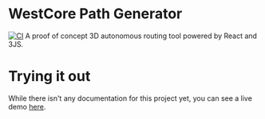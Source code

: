 # WestCore Path Generator
[![CI](https://github.com/BWHS-Robotics/westcore-path-generator/actions/workflows/main.yml/badge.svg)](https://github.com/BWHS-Robotics/westcore-path-generator/actions/workflows/main.yml)
A proof of concept 3D autonomous routing tool powered by React and 3JS.

# Trying it out
While there isn't any documentation for this project yet, you can see a live demo [here](https://bwhs-robotics.github.io/westcore-path-generator/). 
